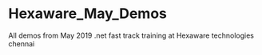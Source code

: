 # Hexaware_May_Demos
All demos from May 2019 .net fast track training at Hexaware technologies chennai
